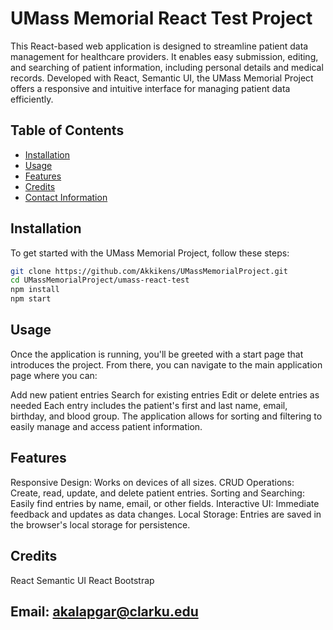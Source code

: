# UMass Memorial React Test Project

This React-based web application is designed to streamline patient data management for healthcare providers. It enables easy submission, editing, and searching of patient information, including personal details and medical records. 
Developed with React, Semantic UI, the UMass Memorial Project offers a responsive and intuitive interface for managing patient data efficiently.

## Table of Contents

- [Installation](#installation)
- [Usage](#usage)
- [Features](#features)
- [Credits](#credits)
- [Contact Information](#contact-information)

## Installation

To get started with the UMass Memorial Project, follow these steps:

```bash
git clone https://github.com/Akkikens/UMassMemorialProject.git
cd UMassMemorialProject/umass-react-test
npm install
npm start
```

## Usage
Once the application is running, you'll be greeted with a start page that introduces the project. From there, you can navigate to the main application page where you can:

Add new patient entries
Search for existing entries
Edit or delete entries as needed
Each entry includes the patient's first and last name, email, birthday, and blood group. The application allows for sorting and filtering to easily manage and access patient information.

## Features
Responsive Design: Works on devices of all sizes.
CRUD Operations: Create, read, update, and delete patient entries.
Sorting and Searching: Easily find entries by name, email, or other fields.
Interactive UI: Immediate feedback and updates as data changes.
Local Storage: Entries are saved in the browser's local storage for persistence.

## Credits
React
Semantic UI React
Bootstrap


## Email: akalapgar@clarku.edu
